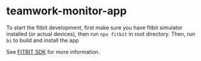 # teamwork-monitor-app

To start the fitbit development, first make sure you have fitbit simulator installed (or actual devices), then run `npx fitbit` in root directory. Then, run `bi` to build and install the app

See [FITBIT SDK](https://dev.fitbit.com/getting-started/) for more information.
